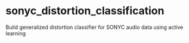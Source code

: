 # sonyc_distortion_classification
Build generalized distortion classifier for SONYC audio data using active learning
